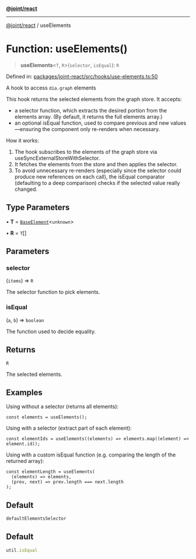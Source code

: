 [**@joint/react**](../README.md)

***

[@joint/react](../README.md) / useElements

# Function: useElements()

> **useElements**\<`T`, `R`\>(`selector`, `isEqual`): `R`

Defined in: [packages/joint-react/src/hooks/use-elements.ts:50](https://github.com/samuelgja/joint/blob/a91832ea2262342cf7ec1914cdb61c5629371a80/packages/joint-react/src/hooks/use-elements.ts#L50)

A hook to access `dia.graph` elements

This hook returns the selected elements from the graph store. It accepts:
 - a selector function, which extracts the desired portion from the elements array.
   (By default, it returns the full elements array.)
 - an optional isEqual function, used to compare previous and new values—ensuring
   the component only re-renders when necessary.

How it works:
1. The hook subscribes to the elements of the graph store via useSyncExternalStoreWithSelector.
2. It fetches the elements from the store and then applies the selector.
3. To avoid unnecessary re-renders (especially since the selector could produce new
   references on each call), the isEqual comparator (defaulting to a deep comparison)
   checks if the selected value really changed.

## Type Parameters

• **T** = [`BaseElement`](../interfaces/BaseElement.md)\<`unknown`\>

• **R** = `T`[]

## Parameters

### selector

(`items`) => `R`

The selector function to pick elements.

### isEqual

(`a`, `b`) => `boolean`

The function used to decide equality.

## Returns

`R`

The selected elements.

## Examples

Using without a selector (returns all elements):
```tsx
const elements = useElements();
```

Using with a selector (extract part of each element):
```tsx
const elementIds = useElements((elements) => elements.map((element) => element.id));
```

Using with a custom isEqual function (e.g. comparing the length of the returned array):
```tsx
const elementLength = useElements(
  (elements) => elements,
  (prev, next) => prev.length === next.length
);
```

## Default

```ts
defaultElementsSelector
```

## Default

```ts
util.isEqual
```
